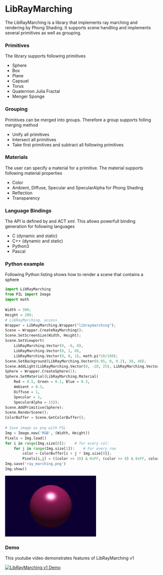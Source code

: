 # LibRayMarching
The LibRayMarching is a library that implements ray marching and rendering by Phong Shading. It supports scene handling and implements several primitives as well as grouping.

### Primitives
The library supports following primitives
- Sphere
- Box
- Plane
- Capsuel
- Torus
- Quaternion Julia Fractal
- Menger Sponge

### Grouping
Primitives can be merged into groups. Therefore a group supports folling merging method
- Unify all primitives
- Intersect all primitives
- Take first primitives and subtract all following primitives

### Materials
The user can specify a material for a primitive. The material supports following material properties
- Color
- Ambient, Diffuse, Specular and SpecularAlpha for Phong Shading
- Reflection
- Transparency

### Language Bindings
The API is defined by and ACT xml. This allows powerfull binding generation for following languages
- C (dynamic and static)
- C++ (dynamic and static)
- Python3
- Pascal

### Python example
Following Python listing shows how to render a scene that contains a sphere
```python
import LibRayMarching
from PIL import Image
import math

Width = 300;
Height = 200;
# LibRayMarching. access
Wrapper = LibRayMarching.Wrapper("libraymarching");
Scene = Wrapper.CreateRayMarching();
Scene.SetScreenSize(Width, Height);
Scene.SetViewport(
	LibRayMarching.Vector(0, -6, 0),
	LibRayMarching.Vector(0, 1, 0),
	LibRayMarching.Vector(0, 0, 1), math.pi*20/180);
Scene.SetBackground(LibRayMarching.Vector(0.05, 0, 0.2), 30, 40);
Scene.AddLight(LibRayMarching.Vector(0, -20, 25), LibRayMarching.Vector(1, 1, 1));
Sphere = Wrapper.CreateSphere(1);
Sphere.SetMaterial(LibRayMarching.Material(
	Red = 0.5, Green = 0.1, Blue = 0.3,
	Ambient = 0.3,
	Diffuse = 1,
	Specular = 1,
	SpecularAlpha = 15));
Scene.AddPrimitive(Sphere);
Scene.RenderScene();
ColorBuffer = Scene.GetColorBuffer();

# Save image as png with PIL
Img = Image.new('RGB', (Width, Height))
Pixels = Img.load()
for i in range(Img.size[0]):    # for every col:
	for j in range(Img.size[1]):    # For every row
		color = ColorBuffer[i + j * Img.size[0]];		
		Pixels[i,j] = ((color >> 16) & 0xFF, (color >> 8) & 0xFF, color & 0xFF) # set the colour accordingly
Img.save('ray_marching.png')
Img.show()
```

![](example/sphere.png)

### Demo

This youtube video demonstrates features of LibRayMarching v1

[![LibRayMarching v1 Demo](https://img.youtube.com/vi/yYpzFb8Q8nE/0.jpg)](https://www.youtube.com/watch?v=yYpzFb8Q8nE)